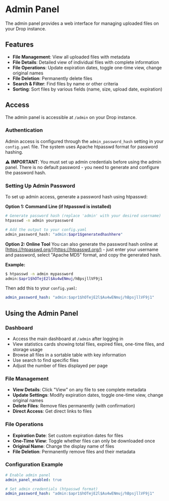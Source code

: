 # Admin Panel

The admin panel provides a web interface for managing uploaded files on your Drop instance.

## Features

- **File Management**: View all uploaded files with metadata
- **File Details**: Detailed view of individual files with complete information
- **File Operations**: Update expiration dates, toggle one-time view, change original names
- **File Deletion**: Permanently delete files
- **Search & Filter**: Find files by name or other criteria
- **Sorting**: Sort files by various fields (name, size, upload date, expiration)

## Access

The admin panel is accessible at `/admin` on your Drop instance.

### Authentication

Admin access is configured through the `admin_password_hash` setting in your `config.yaml` file. The system uses Apache htpasswd format for password hashing.

⚠️ **IMPORTANT**: You must set up admin credentials before using the admin panel. There is no default password - you need to generate and configure the password hash.

### Setting Up Admin Password

To set up admin access, generate a password hash using htpasswd:

**Option 1: Command Line (if htpasswd is installed)**
```bash
# Generate password hash (replace 'admin' with your desired username)
htpasswd -n admin yourpassword

# Add the output to your config.yaml
admin_password_hash: "admin:$apr1$generatedhashhere"
```

**Option 2: Online Tool**
You can also generate the password hash online at [https://htpasswd.org/](https://htpasswd.org/) - just enter your username and password, select "Apache MD5" format, and copy the generated hash.

**Example:**
```bash
$ htpasswd -n admin mypassword
admin:$apr1$hOTejE2l$Au4wENmuj/hBpsjllVF9j1
```

Then add this to your `config.yaml`:
```yaml
admin_password_hash: "admin:$apr1$hOTejE2l$Au4wENmuj/hBpsjllVF9j1"
```

## Using the Admin Panel

### Dashboard
- Access the main dashboard at `/admin` after logging in
- View statistics cards showing total files, expired files, one-time files, and storage usage
- Browse all files in a sortable table with key information
- Use search to find specific files
- Adjust the number of files displayed per page

### File Management
- **View Details**: Click "View" on any file to see complete metadata
- **Update Settings**: Modify expiration dates, toggle one-time view, change original names
- **Delete Files**: Remove files permanently (with confirmation)
- **Direct Access**: Get direct links to files

### File Operations
- **Expiration Date**: Set custom expiration dates for files
- **One-Time View**: Toggle whether files can only be downloaded once
- **Original Name**: Change the display name of files
- **File Deletion**: Permanently remove files and their metadata

### Configuration Example

```yaml
# Enable admin panel
admin_panel_enabled: true

# Set admin credentials (htpasswd format)
admin_password_hash: "admin:$apr1$hOTejE2l$Au4wENmuj/hBpsjllVF9j1"
```
